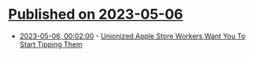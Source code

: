 # [Published on 2023-05-06](index.md)

* [2023-05-06, 00:02:00](https://apple.slashdot.org/story/23/05/05/2036208/unionized-apple-store-workers-want-you-to-start-tipping-them?utm_source=rss1.0mainlinkanon&utm_medium=feed) - [Unionized Apple Store Workers Want You To Start Tipping Them](https://apple.slashdot.org/story/23/05/05/2036208/unionized-apple-store-workers-want-you-to-start-tipping-them?utm_source=rss1.0mainlinkanon&utm_medium=feed)
